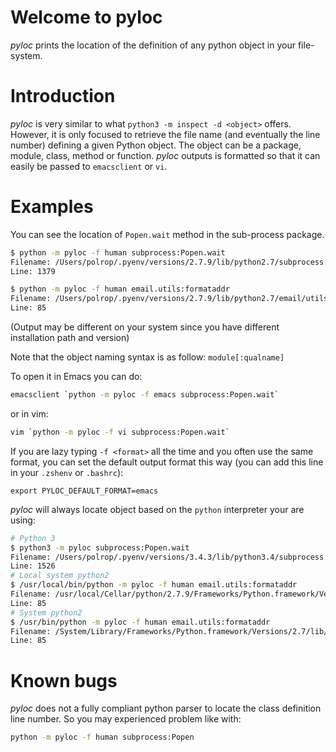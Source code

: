 # Welcome to pyloc

_pyloc_ prints the location of the definition of any python object in
your file-system.

# Introduction

_pyloc_ is very similar to what `python3 -m inspect -d <object>`
offers. However, it is only focused to retrieve the file name (and
eventually the line number) defining a given Python object. The object
can be a package, module, class, method or function. _pyloc_ outputs
is formatted so that it can easily be passed to `emacsclient` or `vi`.

# Examples

You can see the location of `Popen.wait` method in the sub-process package.

```sh
$ python -m pyloc -f human subprocess:Popen.wait
Filename: /Users/polrop/.pyenv/versions/2.7.9/lib/python2.7/subprocess.py
Line: 1379

$ python -m pyloc -f human email.utils:formataddr
Filename: /Users/polrop/.pyenv/versions/2.7.9/lib/python2.7/email/utils.py
Line: 85
```

(Output may be different on your system since you have different
installation path and version)

Note that the object naming syntax is as follow: `module[:qualname]`

To open it in Emacs you can do:

```sh
emacsclient `python -m pyloc -f emacs subprocess:Popen.wait`
```

or in vim:

```sh
vim `python -m pyloc -f vi subprocess:Popen.wait`
```

If you are lazy typing `-f <format>` all the time and you often use
the same format, you can set the default output format this way (you
can add this line in your `.zshenv` or `.bashrc`):

```
export PYLOC_DEFAULT_FORMAT=emacs
```

_pyloc_ will always locate object based on the `python` interpreter
your are using:

```sh
# Python 3
$ python3 -m pyloc subprocess:Popen.wait
Filename: /Users/polrop/.pyenv/versions/3.4.3/lib/python3.4/subprocess.py
Line: 1526
# Local system python2
$ /usr/local/bin/python -m pyloc -f human email.utils:formataddr
Filename: /usr/local/Cellar/python/2.7.9/Frameworks/Python.framework/Versions/2.7/lib/python2.7/email/utils.py
Line: 85
# System python2
$ /usr/bin/python -m pyloc -f human email.utils:formataddr
Filename: /System/Library/Frameworks/Python.framework/Versions/2.7/lib/python2.7/email/utils.py
Line: 85
```

# Known bugs

_pyloc_ does not a fully compliant python parser to locate the class
definition line number. So you may experienced problem like with:

```sh
python -m pyloc -f human subprocess:Popen
```
